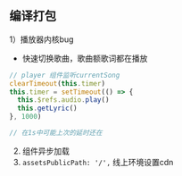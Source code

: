 ## 编译打包

1）播放器内核bug
  * 快速切换歌曲，歌曲额歌词都在播放
  
  ```javascript
  // player 组件监听currentSong
  clearTimeout(this.timer)
  this.timer = setTimeout(() => {
    this.$refs.audio.play()
    this.getLyric()
  }, 1000)
  
  // 在1s中可能上次的延时还在
  ```
2) 组件异步加载
3) `assetsPublicPath: '/',`  线上环境设置cdn
